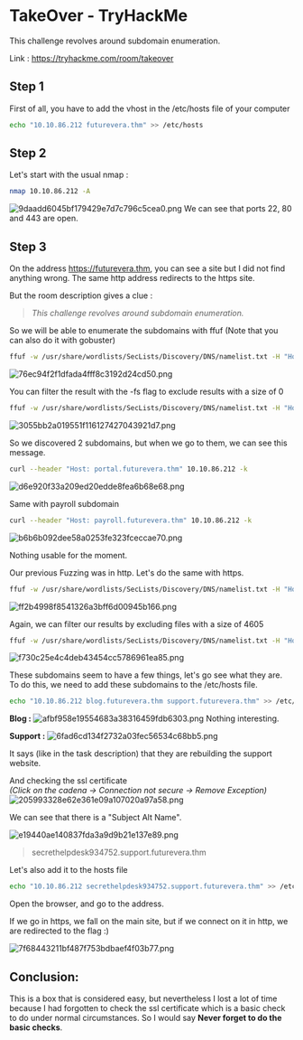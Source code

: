 # TakeOver - TryHackMe
This challenge revolves around subdomain enumeration.

Link : https://tryhackme.com/room/takeover

## Step 1
First of all, you have to add the vhost in the /etc/hosts file of your computer

````bash
echo "10.10.86.212 futurevera.thm" >> /etc/hosts
````

## Step 2 
Let's start with the usual nmap : 
````bash
nmap 10.10.86.212 -A
````
![9daadd6045bf179429e7d7c796c5cea0.png](./_resources/672bae36bc5044d4947251d7d960f56e)
We can see that ports 22, 80 and 443 are open.

## Step 3
On the address https://futurevera.thm, you can see a site but I did not find anything wrong. The same http address redirects to the https site.

But the room description gives a clue : 
> *This challenge revolves around subdomain enumeration.*

So we will be able to enumerate the subdomains with ffuf (Note that you can also do it with gobuster)

````bash
ffuf -w /usr/share/wordlists/SecLists/Discovery/DNS/namelist.txt -H "Host: FUZZ.futurevera.thm" -u http://10.10.86.212
````
![76ec94f2f1dfada4fff8c3192d24cd50.png](:/a9dba3dbf564467b8c6ca736e2ec69fd)

You can filter the result with the -fs flag to exclude results with a size of 0

````bash
ffuf -w /usr/share/wordlists/SecLists/Discovery/DNS/namelist.txt -H "Host: FUZZ.futurevera.thm" -u http://10.10.86.212 -fs 0
````
![3055bb2a019551f116127427043921d7.png](:/c7a2f33c95834782b630bd01804e5569)

So we discovered 2 subdomains, but when we go to them, we can see this message.

````bash
curl --header "Host: portal.futurevera.thm" 10.10.86.212 -k
````

![d6e920f33a209ed20edde8fea6b68e68.png](:/ab8ed5f4390b4856acc842d90a2c5451)

Same with payroll subdomain
````bash
curl --header "Host: payroll.futurevera.thm" 10.10.86.212 -k
````
![b6b6b092dee58a0253fe323fceccae70.png](:/44dd1f30e9da46259de238aa633030be)

Nothing usable for the moment.

Our previous Fuzzing was in http. Let's do the same with https.
````bash
ffuf -w /usr/share/wordlists/SecLists/Discovery/DNS/namelist.txt -H "Host: FUZZ.futurevera.thm" -u https://10.10.86.212 
````

![ff2b4998f8541326a3bff6d00945b166.png](:/b75fe732791d443aafa989e848ad46ae)

Again, we can filter our results by excluding files with a size of 4605 
````bash
ffuf -w /usr/share/wordlists/SecLists/Discovery/DNS/namelist.txt -H "Host: FUZZ.futurevera.thm" -u https://10.10.86.212 -fs 4605
````

![f730c25e4c4deb43454cc5786961ea85.png](:/50ffba57951b4909bc5a179fe85c7c18)

These subdomains seem to have a few things, let's go see what they are. To do this, we need to add these subdomains to the /etc/hosts file. 

````bash
echo "10.10.86.212 blog.futurevera.thm support.futurevera.thm" >> /etc/hosts
````

**Blog :** 
![afbf958e19554683a38316459fdb6303.png](:/c39fd624a4d74f47a5af8a011e061087)
Nothing interesting.

**Support :**
![6fad6cd134f2732a03fec56534c68bb5.png](:/fae89b50252e4a4b8000bea458d6f95a)

It says (like in the task description) that they are rebuilding the support website.

And checking the ssl certificate  
*(Click on the cadena -> Connection not secure -> Remove Exception)*
![205993328e62e361e09a107020a97a58.png](:/f339066d36024e45b7b953403db47060)

We can see that there is a "Subject Alt Name".

![e19440ae140837fda3a9d9b21e137e89.png](:/b2143c8a346941c088842d19a3027b7f)
> secrethelpdesk934752.support.futurevera.thm

Let's also add it to the hosts file

````bash
echo "10.10.86.212 secrethelpdesk934752.support.futurevera.thm" >> /etc/hosts
````

Open the browser, and go to the address.

If we go in https, we fall on the main site, but if we connect on it in http, we are redirected to the flag :) 

![7f68443211bf487f753bdbaef4f03b77.png](:/e022370df6774c0a86238b819e8228df)

## Conclusion:
This is a box that is considered easy, but nevertheless I lost a lot of time because I had forgotten to check the ssl certificate which is a basic check to do under normal circumstances. So I would say **Never forget to do the basic checks**.

